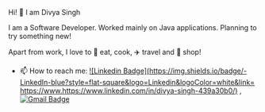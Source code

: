 Hi! 👋 I am Divya Singh

I am a Software Developer. Worked mainly on Java applications. 
Planning to try something new! 

Apart from work, I love to :doughnut: eat, cook, :airplane: travel and :handbag: shop!

- 📫 How to reach me: [![Linkedin Badge](https://img.shields.io/badge/-LinkedIn-blue?style=flat-square&logo=Linkedin&logoColor=white&link=
https://www.https://www.linkedin.com/in/divya-singh-439a30b0/)](https://www.linkedin.com/in/divya-singh-439a30b0/) , 
[![Gmail Badge](https://img.shields.io/badge/-Gmail-c14438?style=flat-square&logo=Gmail&logoColor=white&link=mailto:singh4divya2005@gmail.com)](mailto:singh4divya2005@gmail.com)

